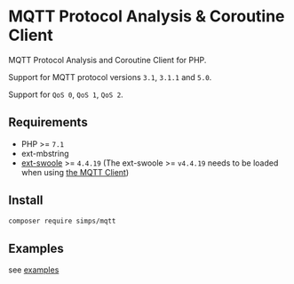 # MQTT Protocol Analysis & Coroutine Client

MQTT Protocol Analysis and Coroutine Client for PHP.

Support for MQTT protocol versions `3.1`, `3.1.1` and `5.0`.

Support for `QoS 0`, `QoS 1`, `QoS 2`.

## Requirements

* PHP >= `7.1`
* ext-mbstring
* [ext-swoole](https://github.com/swoole/swoole-src) >= `4.4.19` (The ext-swoole >= `v4.4.19` needs to be loaded when using [the MQTT Client](/en/client))

## Install

```bash
composer require simps/mqtt
```

## Examples

see [examples](https://github.com/simps/mqtt/tree/master/examples)
